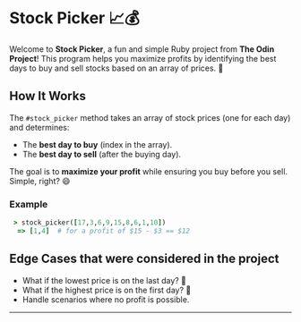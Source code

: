 # Stock Picker 📈💰

Welcome to **Stock Picker**, a fun and simple Ruby project from **The Odin Project**! This program helps you maximize profits by identifying the best days to buy and sell stocks based on an array of prices. 🚀

## How It Works

The `#stock_picker` method takes an array of stock prices (one for each day) and determines:

- The **best day to buy** (index in the array).
- The **best day to sell** (after the buying day).

The goal is to **maximize your profit** while ensuring you buy before you sell. Simple, right? 😄

### Example
```ruby
 > stock_picker([17,3,6,9,15,8,6,1,10])
  => [1,4]  # for a profit of $15 - $3 == $12
```

## Edge Cases that were considered in the project

- What if the lowest price is on the last day? 🤔
- What if the highest price is on the first day? 😬
- Handle scenarios where no profit is possible.

---
